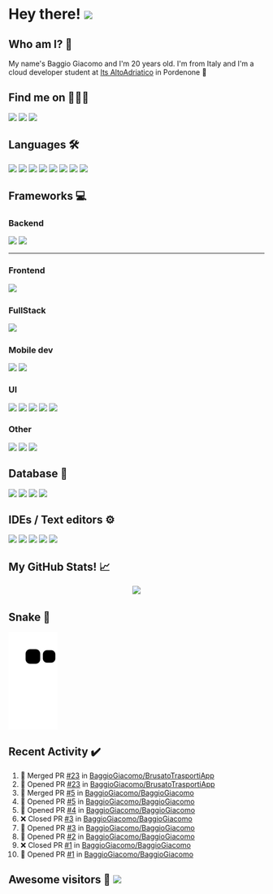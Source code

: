 # Hey there! <img src="https://media.giphy.com/media/hvRJCLFzcasrR4ia7z/giphy.gif" width="25px">
    
## Who am I? 🤔
My name's Baggio Giacomo and I'm 20 years old.
I'm from Italy and I'm a cloud developer student at [Its AltoAdriatico](https://www.tecnicosuperiorekennedy.it/) in Pordenone 🏫
    
## Find me on 🧑‍🤝‍🧑
<p style="align:center">
 <a href="https://github.com/BaggioGiacomo/" target="_blank" rel="noopener noreferrer"> <image src="https://img.shields.io/badge/GitHub-100000?style=for-the-badge&logo=github&logoColor=white"</image></a>
 <a href="https://www.linkedin.com/in/giacomo-baggio-667122170/" target="_blank" rel="noopener noreferrer"> <img src="https://img.shields.io/badge/LinkedIn-0077B5?style=for-the-badge&logo=linkedin&logoColor=white"></image></a>
 <a href="mailto:giacomobaggio13@gmail.com"> <image src="https://img.shields.io/badge/Gmail-D14836?style=for-the-badge&logo=gmail&logoColor=white"</image></a>
</p>

## Languages 🛠️
<p>
    <img src="https://img.shields.io/badge/C%23-239120?style=for-the-badge&logo=c-sharp&logoColor=white" />
    <img src="https://img.shields.io/badge/C%2B%2B-00599C?style=for-the-badge&logo=c%2B%2B&logoColor=white" />
    <img src="https://img.shields.io/badge/HTML5-E34F26?style=for-the-badge&logo=html5&logoColor=white"/>
    <img src="https://img.shields.io/badge/Java-ED8B00?style=for-the-badge&logo=java&logoColor=white"/>
    <img src="https://img.shields.io/badge/JavaScript-323330?style=for-the-badge&logo=javascript&logoColor=F7DF1E"/>
    <img src="https://img.shields.io/badge/json-5E5C5C?style=for-the-badge&logo=json&logoColor=white"/>
    <img src="https://img.shields.io/badge/Python-FFD43B?style=for-the-badge&logo=python&logoColor=blue"/>
    <img src="https://img.shields.io/badge/TypeScript-007ACC?style=for-the-badge&logo=typescript&logoColor=white"/>
</p>

## Frameworks 💻

### Backend
<p>
    <img src="https://img.shields.io/badge/.NET-512BD4?style=for-the-badge&logo=dotnet&logoColor=white"/>
    <img src="https://img.shields.io/badge/Node.js-339933?style=for-the-badge&logo=nodedotjs&logoColor=white"/>
</p>
<hr />

### Frontend
<p>
    <img src="https://img.shields.io/badge/React-20232A?style=for-the-badge&logo=react&logoColor=61DAFB"/>
</p>

### FullStack
<p>
    <img src="https://img.shields.io/badge/next.js-000000?style=for-the-badge&logo=nextdotjs&logoColor=white"/>
</p>

### Mobile dev
<p>
    <img src="https://img.shields.io/badge/React_Native-20232A?style=for-the-badge&logo=react&logoColor=61DAFB"/>
    <img src="https://img.shields.io/badge/Xamarin-3498DB?style=for-the-badge&logo=xamarin&logoColor=white"/>
</p>

### UI
<p>
    <img src="https://img.shields.io/badge/Ant%20Design-1890FF?style=for-the-badge&logo=antdesign&logoColor=white"/>
    <img src="https://img.shields.io/badge/Bootstrap-563D7C?style=for-the-badge&logo=bootstrap&logoColor=white"/>
    <img src="https://img.shields.io/badge/Chakra--UI-319795?style=for-the-badge&logo=chakra-ui&logoColor=white"/>
    <img src="https://img.shields.io/badge/Font_Awesome-339AF0?style=for-the-badge&logo=fontawesome&logoColor=white"/>
    <img src="https://img.shields.io/badge/Tailwind_CSS-38B2AC?style=for-the-badge&logo=tailwind-css&logoColor=white"/>
</p>

### Other
<p>
    <img src="https://img.shields.io/badge/Docker-2CA5E0?style=for-the-badge&logo=docker&logoColor=white"/>
    <img src="https://img.shields.io/badge/GraphQl-E10098?style=for-the-badge&logo=graphql&logoColor=white"/>
    <img src="https://img.shields.io/badge/strapi-2e7eea?style=for-the-badge&logo=strapi&logoColor=white"/>
</p>

## Database 🧰
<p>
    <img src="https://img.shields.io/badge/Microsoft%20SQL%20Server-CC2927?style=for-the-badge&logo=microsoft%20sql%20server&logoColor=white"/>
    <img src="https://img.shields.io/badge/MySQL-005C84?style=for-the-badge&logo=mysql&logoColor=white"/>
    <img src="https://img.shields.io/badge/PostgreSQL-316192?style=for-the-badge&logo=postgresql&logoColor=white"/>
    <img src="https://img.shields.io/badge/SQLite-07405E?style=for-the-badge&logo=sqlite&logoColor=white"/>
</p>

## IDEs / Text editors ⚙️
<p>
    <img src="https://img.shields.io/badge/Atom-66595C?style=for-the-badge&logo=Atom&logoColor=white"/>
    <img src="https://img.shields.io/badge/Notepad++-90E59A.svg?style=for-the-badge&logo=notepad%2B%2B&logoColor=black"/>
    <img src="https://img.shields.io/badge/sublime_text-%23575757.svg?&style=for-the-badge&logo=sublime-text&logoColor=important"/>
    <img src="https://img.shields.io/badge/Visual_Studio-5C2D91?style=for-the-badge&logo=visual%20studio&logoColor=white"/>
    <img src="https://img.shields.io/badge/Visual_Studio_Code-0078D4?style=for-the-badge&logo=visual%20studio%20code&logoColor=white"/>
</p>

## My GitHub Stats! 📈
<p align="center"><img src="https://github-readme-stats.vercel.app/api?username=baggiogiacomo&count_private=true&include_all_commits=true&theme=dracula&border_radius=20"/></p>

## Snake 🐍
<img align="center" src="https://raw.githubusercontent.com/baggiogiacomo/baggiogiacomo/output/github-contribution-grid-snake.svg" />

## Recent Activity ✔️

<!--START_SECTION:activity-->
1. 🎉 Merged PR [#23](https://github.com/BaggioGiacomo/BrusatoTrasportiApp/pull/23) in [BaggioGiacomo/BrusatoTrasportiApp](https://github.com/BaggioGiacomo/BrusatoTrasportiApp)
2. 💪 Opened PR [#23](https://github.com/BaggioGiacomo/BrusatoTrasportiApp/pull/23) in [BaggioGiacomo/BrusatoTrasportiApp](https://github.com/BaggioGiacomo/BrusatoTrasportiApp)
3. 🎉 Merged PR [#5](https://github.com/BaggioGiacomo/BaggioGiacomo/pull/5) in [BaggioGiacomo/BaggioGiacomo](https://github.com/BaggioGiacomo/BaggioGiacomo)
4. 💪 Opened PR [#5](https://github.com/BaggioGiacomo/BaggioGiacomo/pull/5) in [BaggioGiacomo/BaggioGiacomo](https://github.com/BaggioGiacomo/BaggioGiacomo)
5. 💪 Opened PR [#4](https://github.com/BaggioGiacomo/BaggioGiacomo/pull/4) in [BaggioGiacomo/BaggioGiacomo](https://github.com/BaggioGiacomo/BaggioGiacomo)
6. ❌ Closed PR [#3](https://github.com/BaggioGiacomo/BaggioGiacomo/pull/3) in [BaggioGiacomo/BaggioGiacomo](https://github.com/BaggioGiacomo/BaggioGiacomo)
7. 💪 Opened PR [#3](https://github.com/BaggioGiacomo/BaggioGiacomo/pull/3) in [BaggioGiacomo/BaggioGiacomo](https://github.com/BaggioGiacomo/BaggioGiacomo)
8. 💪 Opened PR [#2](https://github.com/BaggioGiacomo/BaggioGiacomo/pull/2) in [BaggioGiacomo/BaggioGiacomo](https://github.com/BaggioGiacomo/BaggioGiacomo)
9. ❌ Closed PR [#1](https://github.com/BaggioGiacomo/BaggioGiacomo/pull/1) in [BaggioGiacomo/BaggioGiacomo](https://github.com/BaggioGiacomo/BaggioGiacomo)
10. 💪 Opened PR [#1](https://github.com/BaggioGiacomo/BaggioGiacomo/pull/1) in [BaggioGiacomo/BaggioGiacomo](https://github.com/BaggioGiacomo/BaggioGiacomo)
<!--END_SECTION:activity-->

## Awesome visitors 💝 ![](https://komarev.com/ghpvc/?username=BaggioGiacomo&label=Profile%20views&color=ce9927&style=flat)
